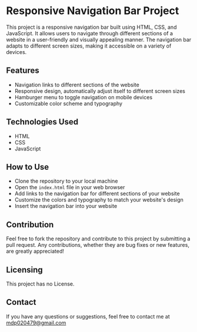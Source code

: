 # Responsive Navigation Bar Project

This project is a responsive navigation bar built using HTML, CSS, and JavaScript. It allows users to navigate through different sections of a website in a user-friendly and visually appealing manner. The navigation bar adapts to different screen sizes, making it accessible on a variety of devices.

## Features

- Navigation links to different sections of the website
- Responsive design, automatically adjust itself to different screen sizes
- Hamburger menu to toggle navigation on mobile devices
- Customizable color scheme and typography

## Technologies Used

- HTML
- CSS
- JavaScript

## How to Use

- Clone the repository to your local machine
- Open the `index.html` file in your web browser
- Add links to the navigation bar for different sections of your website
- Customize the colors and typography to match your website's design
- Insert the navigation bar into your website

## Contribution

Feel free to fork the repository and contribute to this project by submitting a pull request. Any contributions, whether they are bug fixes or new features, are greatly appreciated!

## Licensing

This project has no License.

## Contact

If you have any questions or suggestions, feel free to contact me at [mdp020479@gmail.com](mailto:mdp020479@gmail.com)
